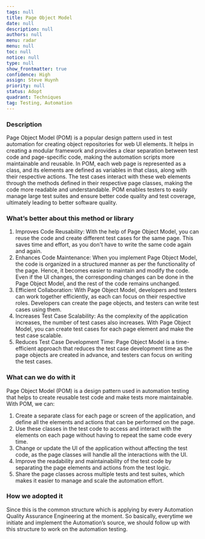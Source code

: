 ```yaml
---
tags: null
title: Page Object Model
date: null
description: null
authors: null
menu: radar
menu: null
toc: null
notice: null
type: null
show_frontmatter: true
confidence: High
assign: Steve Huynh
priority: null
status: Adopt
quadrant: Techniques
tag: Testing, Automation
---
```


<!-- table_of_contents 363bb8b8-0aa2-423d-b1bc-f59606aa4ddf -->

### Description

Page Object Model (POM) is a popular design pattern used in test automation for creating object repositories for web UI elements. It helps in creating a modular framework and provides a clear separation between test code and page-specific code, making the automation scripts more maintainable and reusable. In POM, each web page is represented as a class, and its elements are defined as variables in that class, along with their respective actions. The test cases interact with these web elements through the methods defined in their respective page classes, making the code more readable and understandable. POM enables testers to easily manage large test suites and ensure better code quality and test coverage, ultimately leading to better software quality.

### What’s better about this method or library

1. Improves Code Reusability: With the help of Page Object Model, you can reuse the code and create different test cases for the same page. This saves time and effort, as you don't have to write the same code again and again.
1. Enhances Code Maintenance: When you implement Page Object Model, the code is organized in a structured manner as per the functionality of the page. Hence, it becomes easier to maintain and modify the code. Even if the UI changes, the corresponding changes can be done in the Page Object Model, and the rest of the code remains unchanged.
1. Efficient Collaboration: With Page Object Model, developers and testers can work together efficiently, as each can focus on their respective roles. Developers can create the page objects, and testers can write test cases using them.
1. Increases Test Case Scalability: As the complexity of the application increases, the number of test cases also increases. With Page Object Model, you can create test cases for each page element and make the test case scalable.
1. Reduces Test Case Development Time: Page Object Model is a time-efficient approach that reduces the test case development time as the page objects are created in advance, and testers can focus on writing the test cases.

### What can we do with it

Page Object Model (POM) is a design pattern used in automation testing that helps to create reusable test code and make tests more maintainable. With POM, we can:

1. Create a separate class for each page or screen of the application, and define all the elements and actions that can be performed on the page.
1. Use these classes in the test code to access and interact with the elements on each page without having to repeat the same code every time.
1. Change or update the UI of the application without affecting the test code, as the page classes will handle all the interactions with the UI.
1. Improve the readability and maintainability of the test code by separating the page elements and actions from the test logic.
1. Share the page classes across multiple tests and test suites, which makes it easier to manage and scale the automation effort.

### How we adopted it

Since this is the common structure which is applying by every Automation Quality Assurance Engineering at the moment. So basically, everytime we initiate and implement the Automation’s source, we should follow up with this structure to work on the automation testing.

<!-- child_database 131eda97-51b4-48a0-8499-fab88a1a36ad -->

